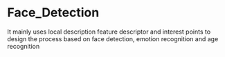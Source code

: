 # Face_Detection
It mainly uses local description feature descriptor and interest points to design the process based on face detection, emotion recognition and age recognition
